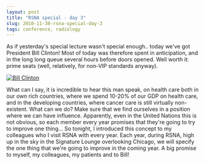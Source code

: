 ```yaml
---
layout: post
title: "RSNA special - day 3"
slug: 2010-11-30-rsna-special-day-3
tags: conference, radiology
---
```


As if yesterday's special lecture wasn't special enough.. today we've got President Bill Clinton! Most of today was therefore spent in anticipation, and in the long long queue several hours before doors opened. Well worth it: prime seats (well, relatively, for non-VIP standards anyway).

[![Bill Clinton](https://dl.dropbox.com/u/3579694/marionsmits.net/2010/12/bill-clinton.jpg)](https://dl.dropbox.com/u/3579694/marionsmits.net/2010/12/bill-clinton.jpg)

What can I say, it is incredible to hear this man speak, on health care both in our own rich countries, where we spend 10-20% of our GDP on health care, and in the developing countries, where cancer care is still virtually non-existent. What can we do? Make sure that we find ourselves in a position where we can have influence. Apparently, even in the United Nations this is not obvious, so each member every year promises that they're going to try to improve one thing... So tonight, I introduced this concept to my colleagues who I visit RSNA with every year. Each year, during RSNA, high up in the sky in the Signature Lounge overlooking Chicago, we will specify the one thing that we're going to improve in the coming year. A big promise to myself, my colleagues, my patients and to Bill!
